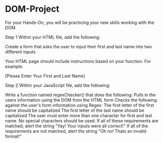 # DOM-Project
For your Hands-On, you will be practicing your new skills working with the DOM.

Step 1
Within your HTML file, add the following:

Create a form that asks the user to input their first and last name into two different inputs

Your HTML page should include instructions based on your function. For example:

[Please Enter Your First and Last Name]

Step 2
Within your JavaScript file, add the following:

Write a function named regexChecker() that does the following:
Pulls in the users information using the DOM from the HTML form
Checks the following against the user's form information using Regex:
The first letter of the first name should be capitalized
The first letter of the last name should be capitalized
The user must enter more than one character for first and last name.
No special characters should be used.
If all of these requirements are matched, alert the string "Yay! Your inputs were all correct!"
If all of the requirements are not matched, alert the string "Oh no! Thats an invalid format!"

